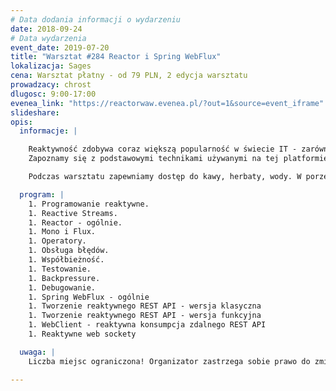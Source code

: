 ```yaml
---
# Data dodania informacji o wydarzeniu
date: 2018-09-24
# Data wydarzenia
event_date: 2019-07-20
title: "Warsztat #284 Reactor i Spring WebFlux"
lokalizacja: Sages
cena: Warsztat płatny - od 79 PLN, 2 edycja warsztatu
prowadzacy: chrost
dlugosc: 9:00-17:00
evenea_link: "https://reactorwaw.evenea.pl/?out=1&source=event_iframe"
slideshare:
opis:
  informacje: |

    Reaktywność zdobywa coraz większą popularność w świecie IT - zarówno w aplikacjach desktopowych, jak też webowych i mobilnych. Na początku zajęć dowiemy się czym jest programowanie reaktywne oraz do czego można je zastosować. Następnie powrócimy do świata Javy i spróbujemy pożenić ją z tymże programowaniem reaktywnym - przedstawiona zostanie koncepcja Reactive Streams oraz jej implementacja - platforma Reactor. 
    Zapoznamy się z podstawowymi technikami używanymi na tej platformie i utrwalimy tę wiedzę poprzez wykonanie kilkunastu prostych ćwiczeń. W celu praktycznego wykorzystania zdobytej wiedzy, w drugiej części dnia, przeniesiemy się do frameworka Spring WebFlux i stworzymy prostą webową aplikację w wersji reaktywnej. Dodatkowo nauczymy się reaktywnie konsumować zdalne REST API (w zależności od potrzeb - Twitter lub Github).

    Podczas warsztatu zapewniamy dostęp do kawy, herbaty, wody. W porze obiadowej zapewniamy pizzę w wersji mięsnej lub wegetariańskiej.

  program: |
    1. Programowanie reaktywne.
    1. Reactive Streams.
    1. Reactor - ogólnie.
    1. Mono i Flux.
    1. Operatory.
    1. Obsługa błędów.
    1. Współbieżność.
    1. Testowanie.
    1. Backpressure.
    1. Debugowanie.
    1. Spring WebFlux - ogólnie
    1. Tworzenie reaktywnego REST API - wersja klasyczna
    1. Tworzenie reaktywnego REST API - wersja funkcyjna
    1. WebClient - reaktywna konsumpcja zdalnego REST API
    1. Reaktywne web sockety

  uwaga: |
    Liczba miejsc ograniczona! Organizator zastrzega sobie prawo do zmiany lokalizacji wydarzenia oraz jego odwołania w przypadku niezgłoszenia się minimalnej liczby uczestników.

---
```

